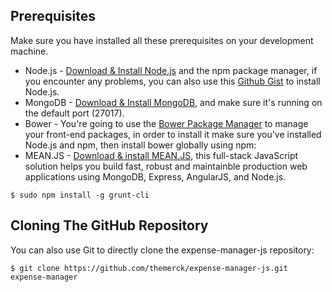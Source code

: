 ## Prerequisites
Make sure you have installed all these prerequisites on your development machine.
* Node.js - [Download & Install Node.js](http://www.nodejs.org/download/) and the npm package manager, if you encounter any problems, you can also use this [Github Gist](https://gist.github.com/isaacs/579814) to install Node.js.
* MongoDB - [Download & Install MongoDB](http://www.mongodb.org/downloads), and make sure it's running on the default port (27017).
* Bower - You're going to use the [Bower Package Manager](http://bower.io/) to manage your front-end packages, in order to install it make sure you've installed Node.js and npm, then install bower globally using npm:
* MEAN.JS - [Download & install MEAN.JS](http://meanjs.org/), this full-stack JavaScript solution helps you build fast, robust and maintainble production web applications using MongoDB, Express, AngularJS, and Node.js.

```
$ sudo npm install -g grunt-cli
```

## Cloning The GitHub Repository
You can also use Git to directly clone the expense-manager-js repository:
```
$ git clone https://github.com/themerck/expense-manager-js.git expense-manager
```